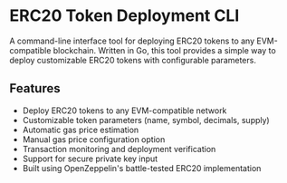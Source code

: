 # ERC20 Token Deployment CLI
A command-line interface tool for deploying ERC20 tokens to any EVM-compatible blockchain. Written in Go, this tool provides a simple way to deploy customizable ERC20 tokens with configurable parameters.

## Features

- Deploy ERC20 tokens to any EVM-compatible network
- Customizable token parameters (name, symbol, decimals, supply)
- Automatic gas price estimation
- Manual gas price configuration option
- Transaction monitoring and deployment verification
- Support for secure private key input
- Built using OpenZeppelin's battle-tested ERC20 implementation